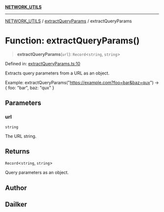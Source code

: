 [**NETWORK_UTILS**](../../README.md)

***

[NETWORK_UTILS](../../README.md) / [extractQueryParams](../README.md) / extractQueryParams

# Function: extractQueryParams()

> **extractQueryParams**(`url`): `Record`\<`string`, `string`\>

Defined in: [extractQueryParams.ts:10](https://github.com/dailker/everyutil/blob/9768d00ced16ec8f4705df34c2fe47f2b1b47121/src/network/extractQueryParams.ts#L10)

Extracts query parameters from a URL as an object.

Example: extractQueryParams("https://example.com?foo=bar&baz=qux") → { foo: "bar", baz: "qux" }

## Parameters

### url

`string`

The URL string.

## Returns

`Record`\<`string`, `string`\>

Query parameters as an object.

## Author

## Dailker
